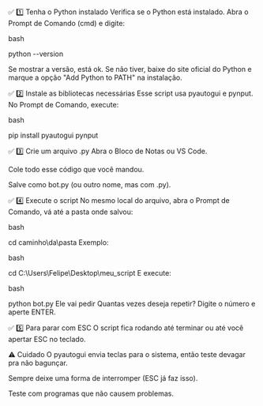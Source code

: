 ✅ 1️⃣ Tenha o Python instalado
Verifica se o Python está instalado.
Abra o Prompt de Comando (cmd) e digite:

bash

python --version

Se mostrar a versão, está ok.
Se não tiver, baixe do site oficial do Python e marque a opção "Add Python to PATH" na instalação.

✅ 2️⃣ Instale as bibliotecas necessárias
Esse script usa pyautogui e pynput.
No Prompt de Comando, execute:

bash

pip install pyautogui pynput

✅ 3️⃣ Crie um arquivo .py
Abra o Bloco de Notas ou VS Code.

Cole todo esse código que você mandou.

Salve como bot.py (ou outro nome, mas com .py).

✅ 4️⃣ Execute o script
No mesmo local do arquivo, abra o Prompt de Comando, vá até a pasta onde salvou:

bash

cd caminho\da\pasta
Exemplo:

bash

cd C:\Users\Felipe\Desktop\meu_script
E execute:

bash

python bot.py
Ele vai pedir Quantas vezes deseja repetir?
Digite o número e aperte ENTER.

✅ 5️⃣ Para parar com ESC
O script fica rodando até terminar ou até você apertar ESC no teclado.

⚠️ Cuidado
O pyautogui envia teclas para o sistema, então teste devagar pra não bagunçar.

Sempre deixe uma forma de interromper (ESC já faz isso).

Teste com programas que não causem problemas.
